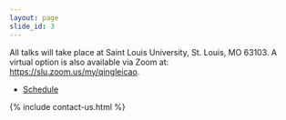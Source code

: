 ```yaml
---
layout: page
slide_id: 3
---
```


All talks will take place at Saint Louis University, St. Louis, MO 63103. A virtual option is also available via Zoom at: <a href="https://slu.zoom.us/my/qingleicao">https://slu.zoom.us/my/qingleicao</a>.

<div class="row">

<div class="col-xs-12 col-sm-12 col-md-12 col-lg-10 offset-lg-1 col-xl-10 offset-xl-1">


<div id="adobe-dc-view" style="width: 800px;"></div>
<script src="https://documentservices.adobe.com/view-sdk/viewer.js"></script>
<script type="text/javascript">
	document.addEventListener("adobe_dc_view_sdk.ready", function(){ 
		var adobeDCView = new AdobeDC.View({clientId: "f1767f17cc044f7687c546cc669d5f27", divId: "adobe-dc-view"});
		adobeDCView.previewFile({
			content:{location: {url: "/assets/timetable.pdf"}},
			metaData:{fileName: "timetable.pdf"}
		}, {embedMode: "IN_LINE"});
	});
</script>

<ul>
<li> <a href="/assets/timetable.pdf">Schedule</a> </li>
</ul>

{% include contact-us.html %}
